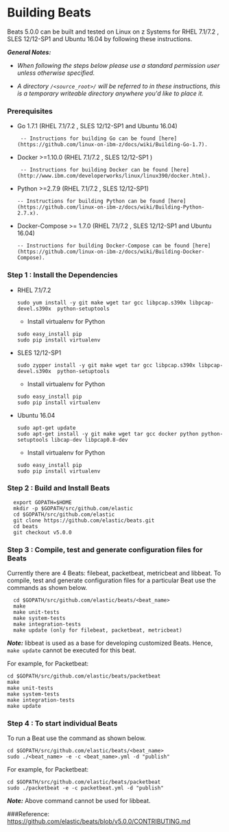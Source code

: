 <!---PACKAGE:Beats--->
<!---DISTRO:SLES 12.x:5.x--->
<!---DISTRO:RHEL 7.x:5.x--->
<!---DISTRO:Ubuntu 16.x:5.x--->

# Building Beats

Beats 5.0.0 can be built and tested on Linux on z Systems for RHEL 7.1/7.2 , SLES 12/12-SP1 and Ubuntu 16.04 by following these instructions.

_**General Notes:**_  

* _When following the steps below please use a standard permission user unless otherwise specified._

* _A directory `/<source_root>/` will be referred to in these instructions, this is a temporary writeable directory anywhere you'd like to place it._


### Prerequisites 
 
* Go 1.7.1 (RHEL 7.1/7.2 , SLES 12/12-SP1 and Ubuntu 16.04)

       -- Instructions for building Go can be found [here](https://github.com/linux-on-ibm-z/docs/wiki/Building-Go-1.7).

* Docker >=1.10.0 (RHEL 7.1/7.2 , SLES 12/12-SP1 ) 
       
       -- Instructions for building Docker can be found [here](http://www.ibm.com/developerworks/linux/linux390/docker.html).

* Python >=2.7.9 (RHEL 7.1/7.2 , SLES 12/12-SP1)
 
      -- Instructions for building Python can be found [here](https://github.com/linux-on-ibm-z/docs/wiki/Building-Python-2.7.x).

* Docker-Compose >= 1.7.0  (RHEL 7.1/7.2 , SLES 12/12-SP1 and Ubuntu 16.04)

      -- Instructions for building Docker-Compose can be found [here](https://github.com/linux-on-ibm-z/docs/wiki/Building-Docker-Compose).
 

### Step 1 : Install the Dependencies 

* RHEL 7.1/7.2 

    ```
    sudo yum install -y git make wget tar gcc libpcap.s390x libpcap-devel.s390x  python-setuptools
    ```
   * Install virtualenv for Python
   ``` 
   sudo easy_install pip
   sudo pip install virtualenv 
   ````  
  
* SLES 12/12-SP1

    ```
    sudo zypper install -y git make wget tar gcc libpcap.s390x libpcap-devel.s390x  python-setuptools
    ```
   * Install virtualenv for Python
   ``` 
   sudo easy_install pip
   sudo pip install virtualenv 
   ````    

* Ubuntu 16.04 

    ```
    sudo apt-get update
    sudo apt-get install -y git make wget tar gcc docker python python-setuptools libcap-dev libpcap0.8-dev
    ```
   * Install virtualenv for Python
   ``` 
   sudo easy_install pip
   sudo pip install virtualenv 
   ```` 

### Step 2 : Build and Install Beats 
  ```
    export GOPATH=$HOME
    mkdir -p $GOPATH/src/github.com/elastic
    cd $GOPATH/src/github.com/elastic
    git clone https://github.com/elastic/beats.git
    cd beats
    git checkout v5.0.0
  ```

### Step 3 : Compile, test and generate configuration files for Beats
Currently there are 4 Beats: filebeat, packetbeat, metricbeat and libbeat.
To compile, test and generate configuration files for a particular Beat use the commands as shown below.

  ```
    cd $GOPATH/src/github.com/elastic/beats/<beat_name>
    make
    make unit-tests
    make system-tests
    make integration-tests
    make update (only for filebeat, packetbeat, metricbeat)
  ```
  _**Note:**_ libbeat is used as a base for developing customized Beats. Hence, ```make update``` cannot be executed for this beat.

For example, for Packetbeat:
   ```
   cd $GOPATH/src/github.com/elastic/beats/packetbeat
   make
   make unit-tests
   make system-tests
   make integration-tests
   make update
   ```

### Step 4 : To start individual Beats
To run a Beat use the command as shown below. 
  ```
  cd $GOPATH/src/github.com/elastic/beats/<beat_name>
  sudo ./<beat_name> -e -c <beat_name>.yml -d "publish" 
  ```
For example, for Packetbeat:
  ```
  cd $GOPATH/src/github.com/elastic/beats/packetbeat
  sudo ./packetbeat -e -c packetbeat.yml -d "publish"
  ```
  _**Note:**_ Above command cannot be used for libbeat.
  
###Reference:
https://github.com/elastic/beats/blob/v5.0.0/CONTRIBUTING.md